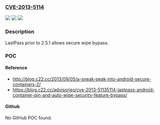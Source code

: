### [CVE-2013-5114](https://cve.mitre.org/cgi-bin/cvename.cgi?name=CVE-2013-5114)
![](https://img.shields.io/static/v1?label=Product&message=n%2Fa&color=blue)
![](https://img.shields.io/static/v1?label=Version&message=n%2Fa&color=blue)
![](https://img.shields.io/static/v1?label=Vulnerability&message=n%2Fa&color=brighgreen)

### Description

LastPass prior to 2.5.1 allows secure wipe bypass.

### POC

#### Reference
- http://blog.c22.cc/2013/09/05/a-sneak-peak-into-android-secure-containers-2/
- https://blog.c22.cc/advisories/cve-2013-51135114-lastpass-android-container-pin-and-auto-wipe-security-feature-bypass/

#### Github
No GitHub POC found.

